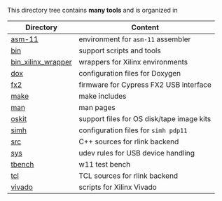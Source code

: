 This directory tree contains **many tools** and is organized in

| Directory | Content |
| --------- | ------- |
| [asm-11](asm-11) | environment for `asm-11` assembler |
| [bin](bin)       | support scripts and tools |
| [bin_xilinx_wrapper](bin_xilinx_wrapper) | wrappers for Xilinx environments |
| [dox](dox)       | configuration files for Doxygen |
| [fx2](fx2)       | firmware for Cypress FX2 USB interface |
| [make](make)     | make includes |
| [man](man)       | man pages |
| [oskit](oskit)   | support files for OS disk/tape image kits |
| [simh](simh)     | configuration files for `simh pdp11` |
| [src](src)       | C++ sources for rlink backend |
| [sys](sys)       | udev rules for USB device handling |
| [tbench](tbench) | w11 test bench |
| [tcl](tcl)       | TCL sources for rlink backend |
| [vivado](vivado) | scripts for Xilinx Vivado |
